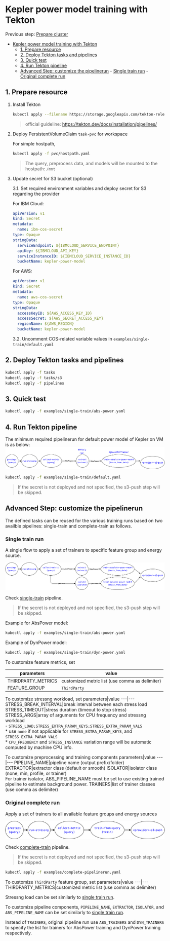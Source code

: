 # Kepler power model training with Tekton

Previous step: [Prepare cluster](./README.md#1-prepare-cluster)

<!--toc:start-->

- [Kepler power model training with Tekton](#kepler-power-model-training-with-tekton)
  - [1. Prepare resource](#1-prepare-resource)
  - [2. Deploy Tekton tasks and pipelines](#2-deploy-tekton-tasks-and-pipelines)
  - [3. Quick test](#3-quick-test)
  - [4. Run Tekton pipeline](#4-run-tekton-pipeline)
  - [Advanced Step: customize the pipelinerun](#advanced-step-customize-the-pipelinerun) - [Single train run](#single-train-run) - [Original complete run](#original-complete-run)
  <!--toc:end-->

## 1. Prepare resource

1. Install Tekton

   ```bash
   kubectl apply --filename https://storage.googleapis.com/tekton-releases/pipeline/0.54.1/release.yaml
   ```

   > official guideline: <https://tekton.dev/docs/installation/pipelines/>

2. Deploy PersistentVolumeClaim `task-pvc` for workspace

   For simple hostpath,

   ```bash
   kubectl apply -f pvc/hostpath.yaml
   ```

   > The query, preprocess data, and models will be mounted to the hostpath: `/mnt`

3. Update secret for S3 bucket (optional)

   3.1. Set required environment variables and deploy secret for S3 regarding the provider

   For IBM Cloud:

   ```yaml
   apiVersion: v1
   kind: Secret
   metadata:
     name: ibm-cos-secret
   type: Opaque
   stringData:
     serviceEndpoint: ${IBMCLOUD_SERVICE_ENDPOINT}
     apiKey: ${IBMCLOUD_API_KEY}
     serviceInstanceID: ${IBMCLOUD_SERVICE_INSTANCE_ID}
     bucketName: kepler-power-model
   ```

   For AWS:

   ```yaml
   apiVersion: v1
   kind: Secret
   metadata:
     name: aws-cos-secret
   type: Opaque
   stringData:
     accessKeyID: ${AWS_ACCESS_KEY_ID}
     accessSecret: ${AWS_SECRET_ACCESS_KEY}
     regionName: ${AWS_REGION}
     bucketName: kepler-power-model
   ```

   3.2. Uncomment COS-related variable values in `examples/single-train/default.yaml`

## 2. Deploy Tekton tasks and pipelines

```bash
kubectl apply -f tasks
kubectl apply -f tasks/s3
kubectl apply -f pipelines
```

## 3. Quick test

```bash
kubectl apply -f examples/single-train/abs-power.yaml
```

## 4. Run Tekton pipeline

The minimum required pipelinerun for default power model of Kepler on VM is as below:
![](../../fig/tekton-kepler-default.png)

```bash
kubectl apply -f examples/single-train/default.yaml
```

> If the secret is not deployed and not specified, the s3-push step will be skipped.

## Advanced Step: customize the pipelinerun

The defined tasks can be reused for the various training runs based on two availble pipelines: single-train and complete-train as follows.

### Single train run

A single flow to apply a set of trainers to specific feature group and energy source.

![](../../fig/tekton-single-train.png)

Check [single-train](./pipelines/single-train.yaml) pipeline.

> If the secret is not deployed and not specified, the s3-push step will be skipped.

Example for AbsPower model:

```bash
kubectl apply -f examples/single-train/abs-power.yaml
```

Example of DynPower model:

```bash
kubectl apply -f examples/single-train/dyn-power.yaml
```

To customize feature metrics, set

parameters|value
---|---
THIRDPARTY_METRICS|customized metric list (use comma as delimiter)
FEATURE_GROUP|`ThirdParty`

To customize stressng workload, set
parameters|value
---|---
STRESS_BREAK_INTERVAL|break interval between each stress load
STRESS_TIMEOUT|stress duration (timeout to stop stress)
STRESS_ARGS|array of arguments for CPU frequency and stressng workload<br>- `STRESS_LOAD;STRESS_EXTRA_PARAM_KEYS;STRESS_EXTRA_PARAM_VALS`<br>* use `none` if not applicable for `STRESS_EXTRA_PARAM_KEYS`, and `STRESS_EXTRA_PARAM_VALS`<br>* `CPU_FREQUENCY` and `STRESS_INSTANCE` variation range will be automatic computed by machine CPU info.

To customize preprocessing and training components
parameters|value
---|---
PIPELINE_NAME|pipeline name (output prefix/folder)
EXTRACTOR|extractor class (default or smooth)
ISOLATOR|isolator class (none, min, profile, or trainer)<br> For trainer isolator, ABS_PIPELINE_NAME must be set to use existing trained pipeline to estimate background power.
TRAINERS|list of trainer classes (use comma as delimiter)

### Original complete run

Apply a set of trainers to all available feature groups and energy sources

![](../../fig/tekton-complete-train.png)

Check [complete-train](./pipelines/complete-train.yaml) pipeline.

> If the secret is not deployed and not specified, the s3-push step will be skipped.

```bash
kubectl apply -f examples/complete-pipelinerun.yaml
```

To customize `ThirdParty` feature group, set
parameters|value
---|---
THIRDPARTY_METRICS|customized metric list (use comma as delimiter)

Stressng load can be set similarly to [single train run](#single-train-run).

To customize pipeline components, `PIPELINE_NAME`, `EXTRACTOR`, `ISOLATOR`, and `ABS_PIPELINE_NAME` can be set similarly to [single train run](#single-train-run).

Instead of `TRAINERS`, original pipeline run use `ABS_TRAINERS` and `DYN_TRAINERS` to specify the list for trainers for AbsPower training and DynPower training respectively.
